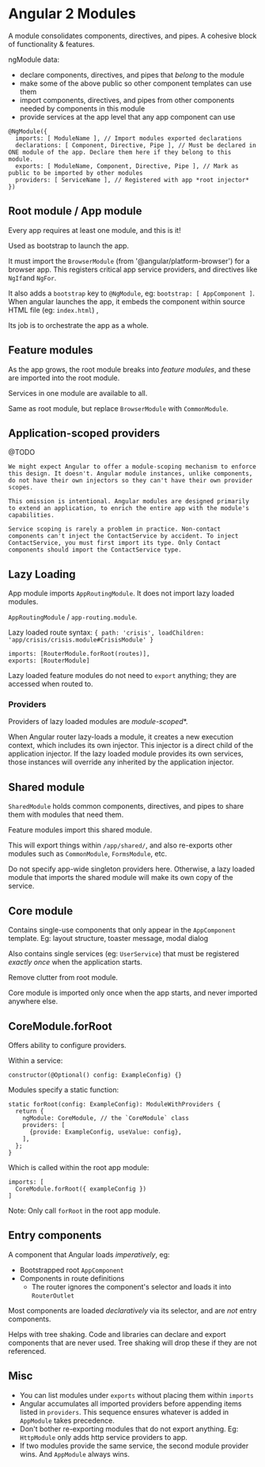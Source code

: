 Angular 2 Modules
=================

A module consolidates components, directives, and pipes. A cohesive block of functionality & features.

ngModule data:

- declare components, directives, and pipes that _belong_ to the module
- make some of the above public so other component templates can use them
- import components, directives, and pipes from other components needed by components in this module
- provide services at the app level that any app component can use

```
@NgModule({
  imports: [ ModuleName ], // Import modules exported declarations
  declarations: [ Component, Directive, Pipe ], // Must be declared in ONE module of the app. Declare them here if they belong to this module.
  exports: [ ModuleName, Component, Directive, Pipe ], // Mark as public to be imported by other modules
  providers: [ ServiceName ], // Registered with app *root injector*
})
```

Root module / App module
------------------------

Every app requires at least one module, and this is it!

Used as bootstrap to launch the app.

It must import the `BrowserModule` (from '@angular/platform-browser') for a browser app. This registers critical app service providers, and directives like `NgIf`and `NgFor`.

It also adds a `bootstrap` key to `@NgModule`, eg: `bootstrap: [ AppComponent ]`. When angular launches the app, it embeds the component within source HTML file (eg: `index.html`) ,

Its job is to orchestrate the app as a whole.

Feature modules
---------------

As the app grows, the root module breaks into _feature modules_, and these are imported into the root module.

Services in one module are available to all.

Same as root module, but replace `BrowserModule` with `CommonModule`.

Application-scoped providers
----------------------------

@TODO

```
We might expect Angular to offer a module-scoping mechanism to enforce this design. It doesn't. Angular module instances, unlike components, do not have their own injectors so they can't have their own provider scopes.

This omission is intentional. Angular modules are designed primarily to extend an application, to enrich the entire app with the module's capabilities.

Service scoping is rarely a problem in practice. Non-contact components can't inject the ContactService by accident. To inject ContactService, you must first import its type. Only Contact components should import the ContactService type.
```

Lazy Loading
------------

App module imports `AppRoutingModule`. It does not import lazy loaded modules.

`AppRoutingModule` / `app-routing.module`.  

Lazy loaded route syntax: `{ path: 'crisis', loadChildren: 'app/crisis/crisis.module#CrisisModule' }`

```
imports: [RouterModule.forRoot(routes)],
exports: [RouterModule]
```

Lazy loaded feature modules do not need to `export` anything; they are accessed when routed to.

### Providers

Providers of lazy loaded modules are *module-scoped**.

When Angular router lazy-loads a module, it creates a new execution context, which includes its own injector. This injector is a direct child of the application injector. If the lazy loaded module provides its own services, those instances will override any inherited by the application injector.

Shared module
-------------

`SharedModule` holds common components, directives, and pipes to share them with modules that need them.

Feature modules import this shared module.

This will export things within `/app/shared/`, and also re-exports other modules such as `CommonModule`, `FormsModule`, etc.

Do not specify app-wide singleton providers here. Otherwise, a lazy loaded module that imports the shared module will make its own copy of the service.




Core module
-----------

Contains single-use components that only appear in the `AppComponent` template. Eg: layout structure, toaster message, modal dialog

Also contains single services (eg: `UserService`) that must be registered _exactly once_ when the application starts.

Remove clutter from root module.

Core module is imported only once when the app starts, and never imported anywhere else.

CoreModule.forRoot
------------------

Offers ability to configure providers.

Within a service:

```
constructor(@Optional() config: ExampleConfig) {}
```

Modules specify a static function:

```
static forRoot(config: ExampleConfig): ModuleWithProviders {
  return {
    ngModule: CoreModule, // the `CoreModule` class
    providers: [
      {provide: ExampleConfig, useValue: config},
    ],
  };
}
```

Which is called within the root app module:

```
imports: [
  CoreModule.forRoot({ exampleConfig })
]
```

Note: Only call `forRoot` in the root app module.

Entry components
----------------

A component that Angular loads *imperatively*, eg:

- Bootstrapped root `AppComponent`
- Components in route definitions
  - The router ignores the component's selector and loads it into `RouterOutlet`

Most components are loaded *declaratively* via its selector, and are *not* entry components.

Helps with tree shaking. Code and libraries can declare and export components that are never used. Tree shaking will drop these if they are not referenced.

Misc
----

- You can list modules under `exports` without placing them within `imports`
- Angular accumulates all imported providers before appending items listed in `providers`. This sequence ensures whatever is added in `AppModule` takes precedence.
- Don't bother re-exporting modules that do not export anything. Eg: `HttpModule` only adds http service providers to app.
- If two modules provide the same service, the second module provider wins. And `AppModule` always wins.
